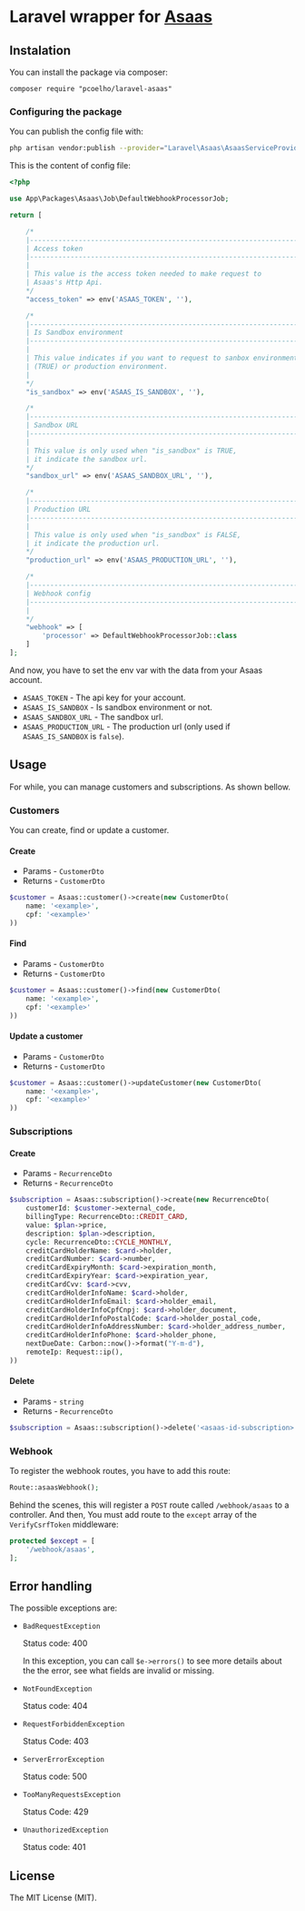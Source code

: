 # Laravel wrapper for [Asaas](https://www.asaas.com/)

## Instalation

You can install the package via composer:

```
composer require "pcoelho/laravel-asaas"
```

### Configuring the package

You can publish the config file with:

```bash
php artisan vendor:publish --provider="Laravel\Asaas\AsaasServiceProvider"
```

This is the content of config file:

```php
<?php

use App\Packages\Asaas\Job\DefaultWebhookProcessorJob;

return [

    /*
    |-------------------------------------------------------------------------
    | Access token
    |-------------------------------------------------------------------------
    |
    | This value is the access token needed to make request to
    | Asaas's Http Api.
    */
    "access_token" => env('ASAAS_TOKEN', ''),

    /*
    |-------------------------------------------------------------------------
    | Is Sandbox environment
    |-------------------------------------------------------------------------
    |
    | This value indicates if you want to request to sanbox environment
    | (TRUE) or production environment.
    |
    */
    "is_sandbox" => env('ASAAS_IS_SANDBOX', ''),

    /*
    |--------------------------------------------------------------------------
    | Sandbox URL
    |--------------------------------------------------------------------------
    |
    | This value is only used when "is_sandbox" is TRUE,
    | it indicate the sandbox url.
    */
    "sandbox_url" => env('ASAAS_SANDBOX_URL', ''),

    /*
    |--------------------------------------------------------------------------
    | Production URL
    |--------------------------------------------------------------------------
    |
    | This value is only used when "is_sandbox" is FALSE,
    | it indicate the production url.
    */
    "production_url" => env('ASAAS_PRODUCTION_URL', ''),

    /*
    |--------------------------------------------------------------------------
    | Webhook config
    |--------------------------------------------------------------------------
    |
    */
    "webhook" => [
        'processor' => DefaultWebhookProcessorJob::class
    ]
];
```

And now, you have to set the env var with the data from your Asaas account.

- `ASAAS_TOKEN` - The api key for your account.
- `ASAAS_IS_SANDBOX` - Is sandbox environment or not.
- `ASAAS_SANDBOX_URL` - The sandbox url.
- `ASAAS_PRODUCTION_URL` - The production url (only used if `ASAAS_IS_SANDBOX` is `false`).

## Usage

For while, you can manage customers and subscriptions. As shown bellow.

### Customers

You can create, find or update a customer.

#### Create

- Params - `CustomerDto`
- Returns - `CustomerDto`

```php
$customer = Asaas::customer()->create(new CustomerDto(
    name: '<example>',
    cpf: '<example>'
))
```

#### Find

- Params - `CustomerDto`
- Returns - `CustomerDto`

```php
$customer = Asaas::customer()->find(new CustomerDto(
    name: '<example>',
    cpf: '<example>'
))
```

#### Update a customer

- Params - `CustomerDto`
- Returns - `CustomerDto`

```php
$customer = Asaas::customer()->updateCustomer(new CustomerDto(
    name: '<example>',
    cpf: '<example>'
))
```

### Subscriptions

#### Create

- Params - `RecurrenceDto`
- Returns - `RecurrenceDto`

```php
$subscription = Asaas::subscription()->create(new RecurrenceDto(
    customerId: $customer->external_code,
    billingType: RecurrenceDto::CREDIT_CARD,
    value: $plan->price,
    description: $plan->description,
    cycle: RecurrenceDto::CYCLE_MONTHLY,
    creditCardHolderName: $card->holder,
    creditCardNumber: $card->number,
    creditCardExpiryMonth: $card->expiration_month,
    creditCardExpiryYear: $card->expiration_year,
    creditCardCvv: $card->cvv,
    creditCardHolderInfoName: $card->holder,
    creditCardHolderInfoEmail: $card->holder_email,
    creditCardHolderInfoCpfCnpj: $card->holder_document,
    creditCardHolderInfoPostalCode: $card->holder_postal_code,
    creditCardHolderInfoAddressNumber: $card->holder_address_number,
    creditCardHolderInfoPhone: $card->holder_phone,
    nextDueDate: Carbon::now()->format("Y-m-d"),
    remoteIp: Request::ip(),
))
```

#### Delete

- Params - `string`
- Returns - `RecurrenceDto`

```php
$subscription = Asaas::subscription()->delete('<asaas-id-subscription>')
```

### Webhook

To register the webhook routes, you have to add this route:

```php
Route::asaasWebhook();
```

Behind the scenes, this will register a `POST` route called `/webhook/asaas` to a controller. And then, You must add route to the `except` array of the `VerifyCsrfToken` middleware:

```php
protected $except = [
    '/webhook/asaas',
];
```

## Error handling

The possible exceptions are:

- `BadRequestException`

  Status code: 400

  In this exception, you can call `$e->errors()` to see more details about the the error, see what fields are invalid or missing.

- `NotFoundException`

  Status code: 404

- `RequestForbiddenException`

  Status Code: 403

- `ServerErrorException`

  Status code: 500

- `TooManyRequestsException`

  Status Code: 429

- `UnauthorizedException`

  Status code: 401

## License

The MIT License (MIT).
